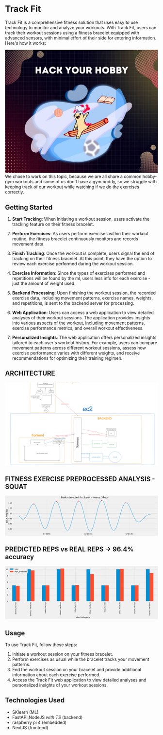# Track Fit


Track Fit is a comprehensive fitness solution that uses easy to use technology to monitor and analyze your workouts. With Track Fit, users can track their workout sessions using a fitness bracelet equipped with advanced sensors, with minimal effort of their side for entering information. Here's how it works:

![alt text](tema.jpg)
We chose to work on this topic, because we are all share a common hobby- gym workouts and some of us don't have a gym buddy, so we struggle with keeping track of our workout while watching if we do the exercises correctly.

## Getting Started

1. **Start Tracking**: When initiating a workout session, users activate the tracking feature on their fitness bracelet.

2. **Perform Exercises**: As users perform exercises within their workout routine, the fitness bracelet continuously monitors and records movement data.

3. **Finish Tracking**: Once the workout is complete, users signal the end of tracking on their fitness bracelet. At this point, they have the option to review each exercise performed during the workout session.

4. **Exercise Information**: Since the types of exercises performed and repetitions will be found by the ml, users less info for each exercise - just the amount of weight used.

5. **Backend Processing**: Upon finishing the workout session, the recorded exercise data, including movement patterns, exercise names, weights, and repetitions, is sent to the backend server for processing.

6. **Web Application**: Users can access a web application to view detailed analyses of their workout sessions. The application provides insights into various aspects of the workout, including movement patterns, exercise performance metrics, and overall workout effectiveness.

7. **Personalized Insights**: The web application offers personalized insights tailored to each user's workout history. For example, users can compare movement patterns across different workout sessions, assess how exercise performance varies with different weights, and receive recommendations for optimizing their training regimen.

## ARCHITECTURE

![image info](./image.png)

## FITNESS EXERCISE PREPROCESSED ANALYSIS - SQUAT

![image info](./heavy_squat.png)

## PREDICTED REPS vs REAL REPS -> 96.4% accuracy

![image info](./accuracy_image.png)

## Usage

To use Track Fit, follow these steps:

1. Initiate a workout session on your fitness bracelet.
2. Perform exercises as usual while the bracelet tracks your movement patterns.
3. End the workout session on your bracelet and provide additional information about each exercise performed.
4. Access the Track Fit web application to view detailed analyses and personalized insights of your workout sessions.

## Technologies Used

- SKlearn (ML)
- FastAPI,NodeJS _with TS_ (backend)
- raspberry pi 4 (embedded)
- NextJS (frontend)
